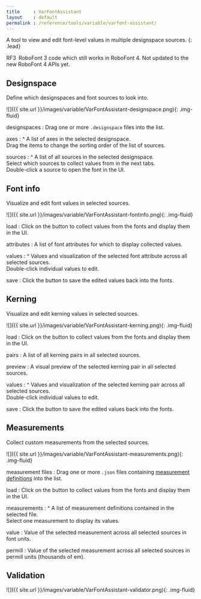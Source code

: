 ```yaml
---
title     : VarFontAssistant
layout    : default
permalink : /reference/tools/variable/varfont-assistant/
---
```


A tool to view and edit font-level values in multiple designspace sources.
{: .lead}

<span class="badge text-bg-warning rounded-0">RF3</span> RoboFont 3 code which still works in RoboFont 4. Not updated to the new RoboFont 4 APIs yet.  


Designspace
-----------

Define which designspaces and font sources to look into.

![]({{ site.url }}/images/variable/VarFontAssistant-designspace.png){: .img-fluid}

designspaces
: Drag one or more `.designspace` files into the list.

axes
: ^
  A list of axes in the selected designspace.  
  Drag the items to change the sorting order of the list of sources.


sources
: ^
  A list of all sources in the selected designspace.  
  Select which sources to collect values from in the next tabs.  
  Double-click a source to open the font in the UI.


Font info
---------

Visualize and edit font values in selected sources.

![]({{ site.url }}/images/variable/VarFontAssistant-fontinfo.png){: .img-fluid}

load
: Click on the button to collect values from the fonts and display them in the UI.

attributes
: A list of font attributes for which to display collected values.

values
: ^
  Values and visualization of the selected font attribute across all selected sources.  
  Double-click individual values to edit.

save
: Click the button to save the edited values back into the fonts.


Kerning
-------

Visualize and edit kerning values in selected sources.

![]({{ site.url }}/images/variable/VarFontAssistant-kerning.png){: .img-fluid}

load
: Click on the button to collect values from the fonts and display them in the UI.

pairs
: A list of all kerning pairs in all selected sources.

preview
: A visual preview of the selected kerning pair in all selected sources.

values
: ^
  Values and visualization of the selected kerning pair across all selected sources.  
  Double-click individual values to edit.

save
: Click the button to save the edited values back into the fonts.


Measurements
------------

Collect custom measurements from the selected sources.

![]({{ site.url }}/images/variable/VarFontAssistant-measurements.png){: .img-fluid}

measurement files
: Drag one or more `.json` files containing [measurement definitions] into the list.

load
: Click on the button to collect values from the fonts and display them in the UI.

measurements
: ^
  A list of measurement definitions contained in the selected file.  
  Select one measurement to display its values.

value
: Value of the selected measurement across all selected sources in font units.  

permill
: Value of the selected measurement across all selected sources in permill units (thousands of em).


[measurement definitions]: ../../../measurements-format/


Validation
----------

![]({{ site.url }}/images/variable/VarFontAssistant-validator.png){: .img-fluid}

<!--
<div class='row'>
<div class='col' markdown='1'>
![]({{ site.url }}/images/variable/BatchValidator.png){: .img-fluid}
</div>
<div class='col' markdown='1'>
default font
: Drag one or more default `.ufo` sources into the top list.

target fonts
: Drag one or more `.ufo` sources to be checked into the bottom list.

validate
: ^
  Select target fonts to validate.  
  Click on the button to perform glyph tests in all glyphs of all selected fonts.  
</div>
</div>
-->

